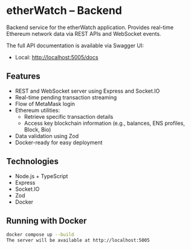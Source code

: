 # etherWatch – Backend

Backend service for the etherWatch application. Provides real-time Ethereum network data via REST APIs and WebSocket events.

The full API documentation is available via Swagger UI:

- Local: [http://localhost:5005/docs](http://localhost:5005/api-docs)


## Features

- REST and WebSocket server using Express and Socket.IO
- Real-time pending transaction streaming
- Flow of MetaMask login
- Ethereum utilities:
  - Retrieve specific transaction details
  - Access key blockchain information (e.g., balances, ENS profiles, Block, Bio)
- Data validation using Zod
- Docker-ready for easy deployment

## Technologies

- Node.js + TypeScript
- Express
- Socket.IO
- Zod
- Docker

## Running with Docker

```bash
docker compose up --build
The server will be available at http://localhost:5005
```
